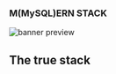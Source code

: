 ### M(MySQL)ERN STACK

![banner preview](https://github.com/aquaductape/MySQL-ERN_Stack/master/assets/banner.png)

## The true stack
